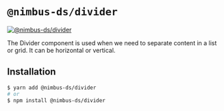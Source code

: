 # `@nimbus-ds/divider`

[![@nimbus-ds/divider](https://img.shields.io/npm/v/@nimbus-ds/divider?label=%40nimbus-ds%2Fdivider)](https://www.npmjs.com/package/@nimbus-ds/divider)

The Divider component is used when we need to separate content in a list or grid. It can be horizontal or vertical.

## Installation

```sh
$ yarn add @nimbus-ds/divider
# or
$ npm install @nimbus-ds/divider
```

